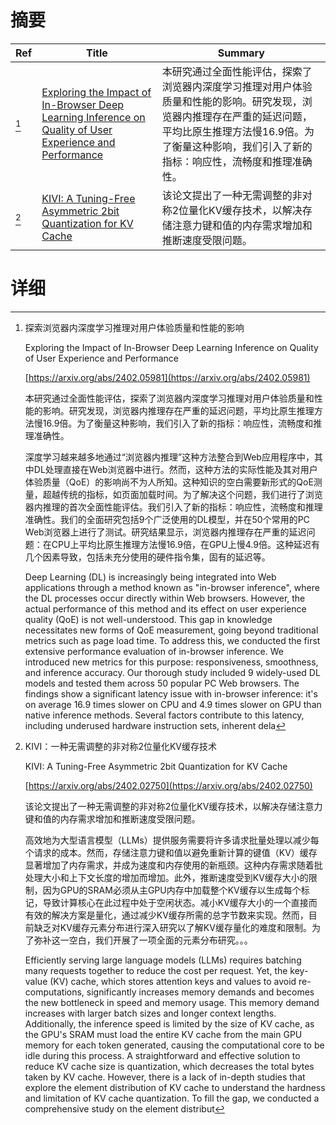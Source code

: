 # 摘要

| Ref | Title | Summary |
| --- | --- | --- |
| [^1] | [Exploring the Impact of In-Browser Deep Learning Inference on Quality of User Experience and Performance](https://arxiv.org/abs/2402.05981) | 本研究通过全面性能评估，探索了浏览器内深度学习推理对用户体验质量和性能的影响。研究发现，浏览器内推理存在严重的延迟问题，平均比原生推理方法慢16.9倍。为了衡量这种影响，我们引入了新的指标：响应性，流畅度和推理准确性。 |
| [^2] | [KIVI: A Tuning-Free Asymmetric 2bit Quantization for KV Cache](https://arxiv.org/abs/2402.02750) | 该论文提出了一种无需调整的非对称2位量化KV缓存技术，以解决存储注意力键和值的内存需求增加和推断速度受限问题。 |

# 详细

[^1]: 探索浏览器内深度学习推理对用户体验质量和性能的影响

    Exploring the Impact of In-Browser Deep Learning Inference on Quality of User Experience and Performance

    [https://arxiv.org/abs/2402.05981](https://arxiv.org/abs/2402.05981)

    本研究通过全面性能评估，探索了浏览器内深度学习推理对用户体验质量和性能的影响。研究发现，浏览器内推理存在严重的延迟问题，平均比原生推理方法慢16.9倍。为了衡量这种影响，我们引入了新的指标：响应性，流畅度和推理准确性。

    

    深度学习越来越多地通过“浏览器内推理”这种方法整合到Web应用程序中，其中DL处理直接在Web浏览器中进行。然而，这种方法的实际性能及其对用户体验质量（QoE）的影响尚不为人所知。这种知识的空白需要新形式的QoE测量，超越传统的指标，如页面加载时间。为了解决这个问题，我们进行了浏览器内推理的首次全面性能评估。我们引入了新的指标：响应性，流畅度和推理准确性。我们的全面研究包括9个广泛使用的DL模型，并在50个常用的PC Web浏览器上进行了测试。研究结果显示，浏览器内推理存在严重的延迟问题：在CPU上平均比原生推理方法慢16.9倍，在GPU上慢4.9倍。这种延迟有几个因素导致，包括未充分使用的硬件指令集，固有的延迟等。

    Deep Learning (DL) is increasingly being integrated into Web applications through a method known as "in-browser inference", where the DL processes occur directly within Web browsers. However, the actual performance of this method and its effect on user experience quality (QoE) is not well-understood. This gap in knowledge necessitates new forms of QoE measurement, going beyond traditional metrics such as page load time. To address this, we conducted the first extensive performance evaluation of in-browser inference. We introduced new metrics for this purpose: responsiveness, smoothness, and inference accuracy.   Our thorough study included 9 widely-used DL models and tested them across 50 popular PC Web browsers. The findings show a significant latency issue with in-browser inference: it's on average 16.9 times slower on CPU and 4.9 times slower on GPU than native inference methods. Several factors contribute to this latency, including underused hardware instruction sets, inherent dela
    
[^2]: KIVI：一种无需调整的非对称2位量化KV缓存技术

    KIVI: A Tuning-Free Asymmetric 2bit Quantization for KV Cache

    [https://arxiv.org/abs/2402.02750](https://arxiv.org/abs/2402.02750)

    该论文提出了一种无需调整的非对称2位量化KV缓存技术，以解决存储注意力键和值的内存需求增加和推断速度受限问题。

    

    高效地为大型语言模型（LLMs）提供服务需要将许多请求批量处理以减少每个请求的成本。然而，存储注意力键和值以避免重新计算的键值（KV）缓存显著增加了内存需求，并成为速度和内存使用的新瓶颈。这种内存需求随着批处理大小和上下文长度的增加而增加。此外，推断速度受到KV缓存大小的限制，因为GPU的SRAM必须从主GPU内存中加载整个KV缓存以生成每个标记，导致计算核心在此过程中处于空闲状态。减小KV缓存大小的一个直接而有效的解决方案是量化，通过减少KV缓存所需的总字节数来实现。然而，目前缺乏对KV缓存元素分布进行深入研究以了解KV缓存量化的难度和限制。为了弥补这一空白，我们开展了一项全面的元素分布研究。。。

    Efficiently serving large language models (LLMs) requires batching many requests together to reduce the cost per request. Yet, the key-value (KV) cache, which stores attention keys and values to avoid re-computations, significantly increases memory demands and becomes the new bottleneck in speed and memory usage. This memory demand increases with larger batch sizes and longer context lengths. Additionally, the inference speed is limited by the size of KV cache, as the GPU's SRAM must load the entire KV cache from the main GPU memory for each token generated, causing the computational core to be idle during this process. A straightforward and effective solution to reduce KV cache size is quantization, which decreases the total bytes taken by KV cache. However, there is a lack of in-depth studies that explore the element distribution of KV cache to understand the hardness and limitation of KV cache quantization. To fill the gap, we conducted a comprehensive study on the element distribut
    

